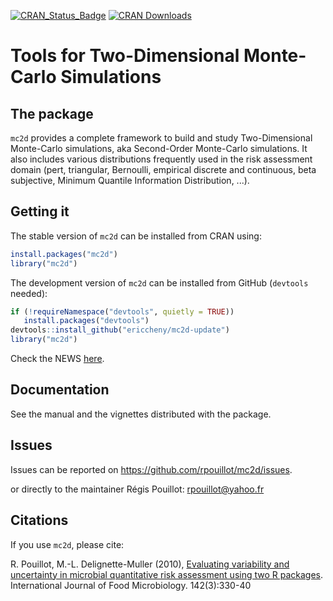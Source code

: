 [![CRAN_Status_Badge](http://www.r-pkg.org/badges/version/mc2d)](https://cran.r-project.org/package=mc2d)
[![CRAN Downloads](https://cranlogs.r-pkg.org/badges/mc2d)](https://cran.r-project.org/package=mc2d)

# Tools for Two-Dimensional Monte-Carlo Simulations

## The package 

`mc2d` provides a complete framework to build and study Two-Dimensional Monte-Carlo simulations, aka Second-Order Monte-Carlo simulations. It also includes various distributions frequently used in the risk assessment domain (pert, triangular, Bernoulli, empirical discrete and continuous, beta subjective, 
Minimum Quantile Information Distribution, ...).



## Getting it

The stable version of `mc2d` can be installed from CRAN using:
```r
install.packages("mc2d")
library("mc2d")
```

The development version of `mc2d` can be installed from GitHub (`devtools` needed):

```r
if (!requireNamespace("devtools", quietly = TRUE))
   install.packages("devtools")
devtools::install_github("ericcheny/mc2d-update")
library("mc2d")
```

Check the NEWS [here](https://github.com/rpouillot/mc2d/blob/main/inst/NEWS).

## Documentation

See the manual and the vignettes distributed with the package.

## Issues

Issues can be reported on https://github.com/rpouillot/mc2d/issues.

or directly to the maintainer Régis Pouillot: rpouillot@yahoo.fr


## Citations

If you use `mc2d`, please cite:

R. Pouillot, M.-L. Delignette-Muller (2010), [Evaluating variability and uncertainty in microbial
  quantitative risk assessment using two R packages](www.doi.org/10.1016/j.ijfoodmicro.2010.07.011). International Journal of Food Microbiology.
  142(3):330-40  

